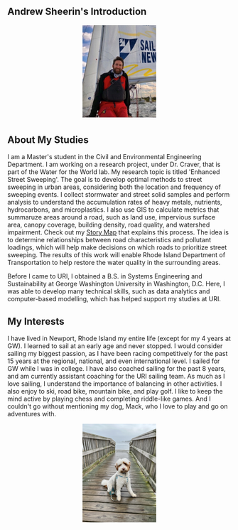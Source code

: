 ## Andrew Sheerin's Introduction

<p align="center" width="100%">
    <img width="33%" src="/images/me.jpg?raw=True">
</p>

## About My Studies
I am a Master's student in the Civil and Environmental Engineering Department. 
I am working on a research project, under Dr. Craver, that is part of the Water for the World lab.
My research topic is titled 'Enhanced Street Sweeping'. The goal is to develop optimal methods to street sweeping in urban areas,
considering both the location and frequency of sweeping events. I collect stormwater and street solid samples and perform analysis to understand
the accumulation rates of heavy metals, nutrients, hydrocarbons, and microplastics. I also use GIS to calculate metrics that summaruze areas around a road, such as land use, impervious surface area, canopy coverage, building density, road quality, and watershed impairment. Check out my [Story Map](https://storymaps.arcgis.com/stories/113f119bbf244f74968067d8eea4cee1) that explains this process. 
The idea is to determine relationships between road characteristics and pollutant loadings, which will help make decisions on which roads to prioritize street sweeping.
The results of this work will enable Rhode Island Department of Transportation to help restore the water quality in the surrounding areas. 
<p>                                                   
Before I came to URI, I obtained a B.S. in Systems Engineering and Sustainability at George Washington University in Washington, D.C. Here, I was able to develop many technical skills, such as data analytics and computer-based modelling, which has helped support my studies at URI. 


## My Interests
I have lived in Newport, Rhode Island my entire life (except for my 4 years at GW). I learned to sail at an early age and never stopped. I would consider sailing my biggest passion, as I have been racing competitively for the past 15 years at the regional, national, and even international level. I sailed for GW while I was in college. I have also coached sailing for the past 8 years, and am currently assistant coaching for the URI sailing team. As much as I love sailing, I understand the importance of balancing in other activities. I also enjoy to ski, road bike, mountain bike, and play golf. I like to keep the mind active by playing chess and completing riddle-like games. And I couldn't go without mentioning my dog, Mack, who I love to play and go on adventures with. 

<p align="center" width="100%">
    <img width="33%" src="/images/mack.jpg?raw=True">
</p>
